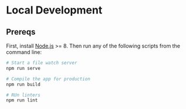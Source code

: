 # Local Development
## Prereqs
First, install [Node.js](https://nodejs.org/en/download/) >= 8. Then run any of the following scripts from the command line:

```bash
# Start a file watch server
npm run serve

# Compile the app for production
npm run build

# RUn linters
npm run lint
```

